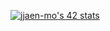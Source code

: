   [![jjaen-mo's 42 stats](https://badge42.vercel.app/api/v2/clk76040t004008ldj3x1xxei/stats?cursusId=21&coalitionId=275)](https://github.com/JaeSeoKim/badge42)

<!--
**Kendaluski/Kendaluski** is a ✨ _special_ ✨ repository because its `README.md` (this file) appears on your GitHub profile.

Here are some ideas to get you started:

- 🔭 I’m currently working on ...
- 🌱 I’m currently learning ...
- 👯 I’m looking to collaborate on ...
- 🤔 I’m looking for help with ...
- 💬 Ask me about ...
- 📫 How to reach me: ...
- 😄 Pronouns: ...
- ⚡ Fun fact: ...
-->
